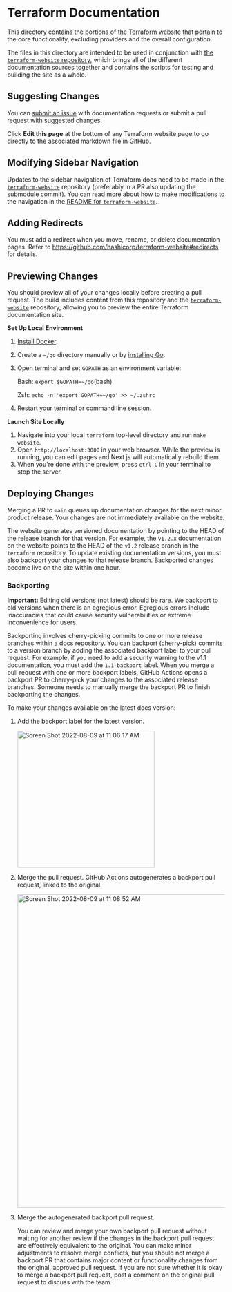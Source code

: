 # Terraform Documentation

This directory contains the portions of [the Terraform website](https://www.terraform.io/) that pertain to the core functionality, excluding providers and the overall configuration.

The files in this directory are intended to be used in conjunction with
[the `terraform-website` repository](https://github.com/hashicorp/terraform-website), which brings all of the
different documentation sources together and contains the scripts for testing and building the site as
a whole.

## Suggesting Changes

You can [submit an issue](https://github.com/hashicorp/terraform/issues/new/choose) with documentation requests or submit a pull request with suggested changes.

Click **Edit this page** at the bottom of any Terraform website page to go directly to the associated markdown file in GitHub.

## Modifying Sidebar Navigation

Updates to the sidebar navigation of Terraform docs need to be made in the [`terraform-website`](https://github.com/hashicorp/terraform-website/) repository (preferably in a PR also updating the submodule commit). You can read more about how to make modifications to the navigation in the [README for `terraform-website`](https://github.com/hashicorp/terraform-website#editing-navigation-sidebars).

## Adding Redirects

You must add a redirect when you move, rename, or delete documentation pages. Refer to https://github.com/hashicorp/terraform-website#redirects for details.

## Previewing Changes

You should preview all of your changes locally before creating a pull request. The build includes content from this repository and the [`terraform-website`](https://github.com/hashicorp/terraform-website/) repository, allowing you to preview the entire Terraform documentation site.

**Set Up Local Environment**

1. [Install Docker](https://docs.docker.com/get-docker/).
2. Create a `~/go` directory manually or by [installing Go](https://golang.org/doc/install).
3. Open terminal and set `GOPATH` as an environment variable:

   Bash: `export $GOPATH=~/go`(bash)

   Zsh: `echo -n 'export GOPATH=~/go' >> ~/.zshrc`

4. Restart your terminal or command line session.

**Launch Site Locally**

1. Navigate into your local `terraform` top-level directory and run `make website`.
1. Open `http://localhost:3000` in your web browser. While the preview is running, you can edit pages and Next.js will automatically rebuild them.
1. When you're done with the preview, press `ctrl-C` in your terminal to stop the server.


## Deploying Changes

Merging a PR to `main` queues up documentation changes for the next minor product release. Your changes are not immediately available on the website.

The website generates versioned documentation by pointing to the HEAD of the release branch for that version. For example, the `v1.2.x` documentation on the website points to the HEAD of the `v1.2` release branch in the `terraform` repository. To update existing documentation versions, you must also backport your changes to that release branch. Backported changes become live on the site within one hour.

### Backporting

**Important:** Editing old versions (not latest) should be rare. We backport to old versions when there is an egregious error. Egregious errors include inaccuracies that could cause security vulnerabilities or extreme inconvenience for users. 

Backporting involves cherry-picking commits to one or more release branches within a docs repository. You can backport (cherry-pick) commits to a version branch by adding the associated backport label to your pull request. For example, if you need to add a security warning to the v1.1 documentation, you must add the `1.1-backport` label. When you merge a pull request with one or more backport labels, GitHub Actions opens a backport PR to cherry-pick your changes to the associated release branches. Someone needs to manually merge the backport PR to finish backporting the changes. 

To make your changes available on the latest docs version:

1. Add the backport label for the latest version.

   <img width="317" alt="Screen Shot 2022-08-09 at 11 06 17 AM" src="https://user-images.githubusercontent.com/83350965/183686586-f94e58f3-fd62-48cf-88bd-fa886fe4724f.png">
      
1. Merge the pull request. GitHub Actions autogenerates a backport pull request, linked to the original.

   <img width="726" alt="Screen Shot 2022-08-09 at 11 08 52 AM" src="https://user-images.githubusercontent.com/83350965/183687165-350b0e9b-a888-409e-91e2-81d82eac0a4e.png">


1. Merge the autogenerated backport pull request. 

   You can review and merge your own backport pull request without waiting for another review if the changes in the backport pull request are effectively equivalent to the original. You can make minor adjustments to resolve merge conflicts, but you should not merge a backport PR that contains major content or functionality changes from the original, approved pull request. If you are not sure whether it is okay to merge a backport pull request, post a comment on the original pull request to discuss with the team.
